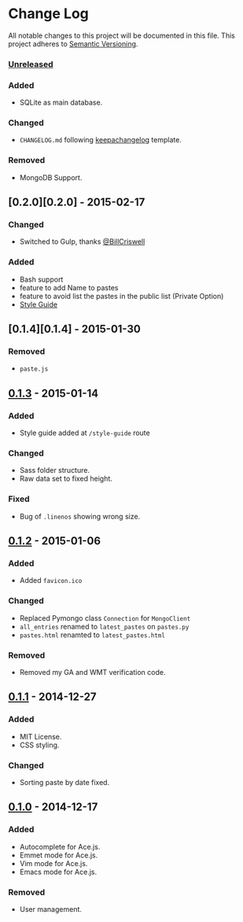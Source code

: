 # Change Log
All notable changes to this project will be documented in this file.
This project adheres to [Semantic Versioning](http://semver.org/).

### [Unreleased][unreleased]

### Added

- SQLite as main database.

### Changed

- `CHANGELOG.md` following [keepachangelog][keepachangelog] template.

### Removed

- MongoDB Support.

## [0.2.0][0.2.0] - 2015-02-17
### Changed

- Switched to Gulp, thanks [@BillCriswell](http://twitter.com/bill)

### Added

- Bash support
- feature to add Name to pastes
- feature to avoid list the pastes in the public list (Private Option)
- [Style Guide]('http://rocketb.in/style-guide')

## [0.1.4][0.1.4] - 2015-01-30

### Removed

- `paste.js`

## [0.1.3][0.1.3] - 2015-01-14

### Added

- Style guide added at `/style-guide` route

### Changed

- Sass folder structure.
- Raw data set to fixed height.

### Fixed

- Bug of `.linenos` showing wrong size.

## [0.1.2][0.1.2] - 2015-01-06

### Added

- Added `favicon.ico`

### Changed

- Replaced Pymongo class `Connection` for `MongoClient`
- `all_entries` renamed to `latest_pastes` on `pastes.py`
- `pastes.html` renamted to `latest_pastes.html`

### Removed

- Removed my GA and WMT verification code.

## [0.1.1][0.1.1] - 2014-12-27

### Added

- MIT License.
- CSS styling.

### Changed

- Sorting paste by date fixed.

## [0.1.0][0.1.0] - 2014-12-17

### Added

- Autocomplete for Ace.js.
- Emmet mode for Ace.js.
- Vim mode for Ace.js.
- Emacs mode for Ace.js.

### Removed

- User management.

[unreleased]: https://github.com/thinkxl/rocketbin/compare/v0.2.0...HEAD
[0.1.3]: https://github.com/thinkxl/rocketbin/compare/v0.1.3...v0.2.0
[0.1.2]: https://github.com/thinkxl/rocketbin/compare/v0.1.2...v0.1.3
[0.1.1]: https://github.com/thinkxl/rocketbin/compare/v0.1.1...v0.1.2
[0.1.0]: https://github.com/thinkxl/rocketbin/compare/v0.1.0...v0.1.1
[keepachangelog]: http://keepachangelog.com/
